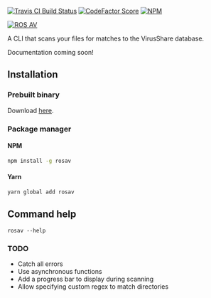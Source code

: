 [![Travis CI Build Status](https://img.shields.io/travis/com/Richienb/rosav/master.svg?style=for-the-badge)](https://travis-ci.com/Richienb/rosav)
[![CodeFactor Score](https://www.codefactor.io/repository/github/richienb/rosav/badge?style=for-the-badge)](https://www.codefactor.io/repository/github/richienb/rosav)
[![NPM](https://nodei.co/npm/rosav.png?mini=true)](https://nodei.co/npm/rosav)

[![ROS AV](https://a.icons8.com/kTZddigl/FNiIO4/ros-av.svg)](#)

A CLI that scans your files for matches to the VirusShare database.

Documentation coming soon!
<!-- Documentation available [here](https://richienb.github.io/rosav). -->

## Installation

### Prebuilt binary

Download [here](https://github.com/Richienb/rosav/releases/latest).

### Package manager

#### NPM

```sh
npm install -g rosav
```

#### Yarn

```sh
yarn global add rosav
```

## Command help

```
rosav --help
```

### TODO

- Catch all errors
- Use asynchronous functions
- Add a progress bar to display during scanning
- Allow specifying custom regex to match directories
